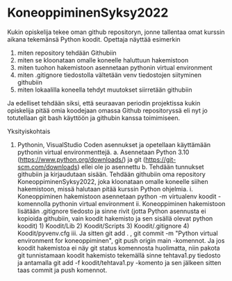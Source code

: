 # KoneoppiminenSyksy2022

Kukin opiskelija tekee oman github repositoryn, jonne tallentaa omat
kurssin aikana tekemänsä Python koodit. Opettaja näyttää esimerkin 
1) miten repository tehdään Githubiin
2) miten se kloonataan omalle koneelle haluttuun hakemistoon
3) miten tuohon hakemistoon asennetaan pythonin virtual environment
4) miten .gitignore tiedostolla vältetään venv tiedostojen siityminen githubiin
5) miten lokaalilla koneella tehdyt muutokset siirretään githubiin

Ja edelliset tehdään siksi, että seuraavan periodin projektissa
kukin opiskelija pitää omia koodejaan omassa Github repositoryssä eli
nyt jo totutellaan git bash käyttöön ja githubin kanssa toimimiseen.

Yksityiskohtais
1. Pythonin, VisualStudio Coden asennukset ja opetellaan käyttämään pythonin virtual environmenttejä.
	a. Asennetaan Python 3.10 (https://www.python.org/downloads/) ja git (https://git-scm.com/downloads) ellei ole jo asennettu
	b. Tehdään tunnukset githubiin ja kirjaudutaan sisään. Tehdään githubiin oma repository KoneoppiminenSyksy2022, joka 
	kloonataan omalle koneelle siihen hakemistoon, missä halutaan pitää kurssin Python ohjelmia.
		i. Koneoppiminen hakemistoon asennetaan python -m virtualenv koodit -komennolla pythonin virtual environment
		ii. Koneoppiminen hakemistoon lisätään .gitignore tiedosto ja sinne rivit (jotta Python asennusta ei kopioida githubiin, 
		vain koodit hakemisto ja sen sisällä olevat python koodit)
			1) Koodit/Lib
			2) Koodit/Scripts
			3) Koodit/.gitignore
			4) Koodit/pyvenv.cfg
		iii. Ja sitten git add . , git commit -m "Python virtual environment for koneoppiminen", git push origin main -komennot. 
		Ja jos koodit hakemistoa ei näy git status komennosta huolimatta, niin pakota git tunnistamaan koodit hakemisto tekemällä 
		sinne tehtava1.py tiedosto ja antamalla git add -f koodit/tehtava1.py -komento ja sen jälkeen sitten taas commit ja push komennot.
